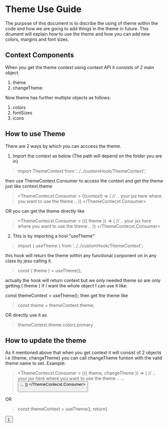 # Theme Use Guide

The purpose of this document is to discribe the using of theme within the code and how we are going to add things in the theme in future. This dcument will explain how to use the theme and how you can add new colors, margins and font sizes.

## Context Components
 When you get the theme context using context API it consists of 2 main object.
 1. theme
 2. changeTheme
 
 Now theme has further multiple objects as follows:
 1. colors
 2. fontSizes
 3. icons

## How to use Theme
There are 2 ways by which you can acccess the theme.

1) Import the context as below (The path will depend on the folder you are in)

> import ThemeContext from '../../customHook/ThemeContext';

then use ThemeContext.Consumer to access the context and get the theme just like context.theme

> <ThemeContecxt.Consumer >
      {(context) => (
      // .. your jsx here where you want to use the theme ..
      )}
</ThemeContecxt.Consumer>

OR you can get the theme directly like

> <ThemeContecxt.Consumer >
      {({ theme }) => (
      // .. your jsx here where you want to use the theme ..
      )}
</ThemeContecxt.Consumer>

2) This is by importing a hool "useTheme"

> import { useTheme } from '../../customHook/ThemeContext';

this hook will return the theme within any functional conponent on in any class by jesu calling it.

> const { theme } = useTheme();

actually the hook will return context but we only needed theme so are only getting { theme } if I want the whole object I can use it like:

const themeContext = useTheme();
then get the theme like
> const theme = themeContext.theme;

OR directly use it as 

> themeContext.theme.colors.primary

## How to update the theme

As it mentioned above that when you get context it will consist of 2 objects i.e {theme, changeTheme}
you can call changeTheme funtion with the valid theme name to set.
Example:

> <ThemeContecxt.Consumer >
      {({ theme, changeTheme }) => (
      // .. your jsx here where you want to use the theme ..
      ...
      <Button title='Change Theme' onPress={changeTheme(themeNameString)} />
      ...
      )}
</ThemeContecxt.Consumer>

OR

> const themeContext = useTheme();
return(
 <Button title='Change Theme' onPress={themeContext.changeTheme(themeNameString)} />
);

